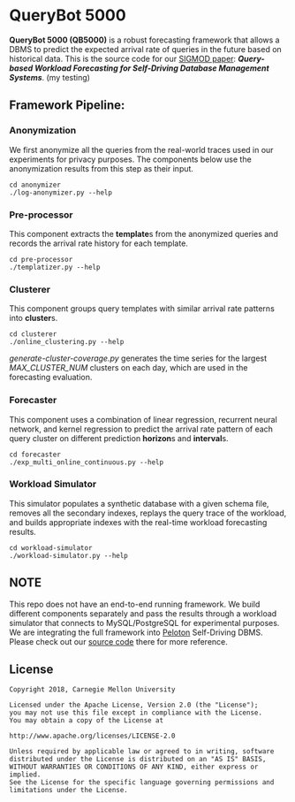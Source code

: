 # QueryBot 5000
**QueryBot 5000 (QB5000)** is a  robust forecasting framework that allows a DBMS to predict the expected arrival rate of queries
in the future based on historical data. This is the source code for our 
[SIGMOD paper](http://www.cs.cmu.edu/~malin199/publications/2018.forecasting.sigmod.pdf): **_Query-based Workload Forecasting for Self-Driving Database Management Systems_**.
(my testing)
## Framework Pipeline:

### Anonymization
We first anonymize all the queries from the real-world traces used in our experiments for privacy purposes. The components below use the anonymization results from this step as their input.

    cd anonymizer
    ./log-anonymizer.py --help
    
### Pre-processor
This component extracts the **template**s from the anonymized queries and records the arrival rate history for each template.

    cd pre-processor
    ./templatizer.py --help
    
### Clusterer
This component groups query templates with similar arrival rate patterns into **cluster**s.

    cd clusterer
    ./online_clustering.py --help
_generate-cluster-coverage.py_ generates the time series for the largest _MAX_CLUSTER_NUM_ clusters on each day, which are used in the forecasting evaluation.
    
### Forecaster
This component uses a combination of linear regression, recurrent neural network, and kernel regression to predict the arrival rate pattern of each query cluster on different prediction **horizon**s and **interval**s.

    cd forecaster
    ./exp_multi_online_continuous.py --help
 
### Workload Simulator
This simulator populates a synthetic database with a given schema file, removes all the secondary indexes, replays the query trace of the workload, and builds appropriate indexes with the real-time workload forecasting results.

    cd workload-simulator
    ./workload-simulator.py --help
    
## NOTE
This repo does not have an end-to-end running framework. We build different components separately and pass the results through a workload simulator that connects to MySQL/PostgreSQL for experimental purposes. We are integrating the full framework into [Peloton](http://pelotondb.io/) Self-Driving DBMS. Please check out our [source code](https://github.com/cmu-db/peloton/tree/master/src/include/brain) there for more reference.

## License
    Copyright 2018, Carnegie Mellon University

    Licensed under the Apache License, Version 2.0 (the "License");
    you may not use this file except in compliance with the License.
    You may obtain a copy of the License at

    http://www.apache.org/licenses/LICENSE-2.0

    Unless required by applicable law or agreed to in writing, software
    distributed under the License is distributed on an "AS IS" BASIS,
    WITHOUT WARRANTIES OR CONDITIONS OF ANY KIND, either express or implied.
    See the License for the specific language governing permissions and
    limitations under the License.
